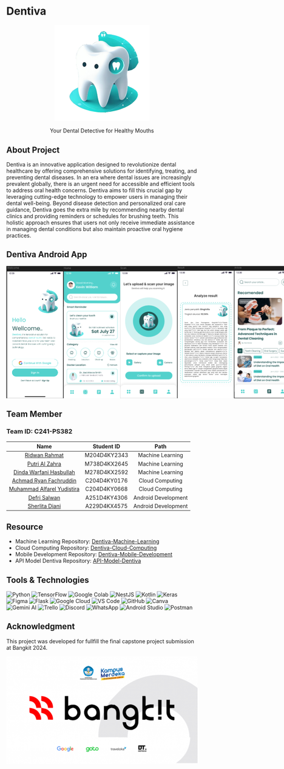 # Dentiva

<p align="center">
    <img src="dentiva.png" alt="Logo Dentiva" width="250">
</p>
<p align="center">Your Dental Detective for Healthy Mouths</p>

## About Project

Dentiva is an innovative application designed to revolutionize dental healthcare by offering comprehensive solutions for identifying, treating, and preventing dental diseases. In an era where dental issues are increasingly prevalent globally, there is an urgent need for accessible and efficient tools to address oral health concerns. Dentiva aims to fill this crucial gap by leveraging cutting-edge technology to empower users in managing their dental well-being. Beyond disease detection and personalized oral care guidance, Dentiva goes the extra mile by recommending nearby dental clinics and providing reminders or schedules for brushing teeth. This holistic approach ensures that users not only receive immediate assistance in managing dental conditions but also maintain proactive oral hygiene practices.

## Dentiva Android App

<div style="display: flex; justify-content: space-around;">
    <img src="./image1.png" alt="Welcome Page" width="150">
    <img src="./image2.png" alt="Home Page" width="150">
    <img src="./image3.png" alt="Scan Page" width="150">
    <img src="./image4.png" alt="Result Page" width="150">
    <img src="./image5.png" alt="Article Page" width="150">
</div>

## Team Member

### Team ID: C241-PS382

|                                         Name                                          |  Student ID  |        Path         |
| :-----------------------------------------------------------------------------------: | :----------: | :-----------------: |
|         [Ridwan Rahmat](https://www.linkedin.com/in/ridwan-rahmat-16721a220/)         | M204D4KY2343 |  Machine Learning   |
|              [Putri Al Zahra](https://www.linkedin.com/in/putrialzahra/)              | M738D4KX2645 |  Machine Learning   |
|         [Dinda Warfani Hasbullah](https://www.linkedin.com/in/dindawarfani/)          | M278D4KX2592 |  Machine Learning   |
|     [Achmad Ryan Fachruddin](https://www.linkedin.com/in/achmad-ryan-f-313baa30a)     | C204D4KY0176 |   Cloud Computing   |
| [Muhammad Alfarel Yudistira](https://www.linkedin.com/in/muhammad-alfarel-yudistira/) | C204D4KY0668 |   Cloud Computing   |
|               [Defri Salwan](https://www.linkedin.com/in/defri-salwan/)               | A251D4KY4306 | Android Development |
|        [Sherlita Diani](https://www.linkedin.com/in/sherlita-diani-586a93258/)        | A229D4KX4575 | Android Development |

## Resource

- Machine Learning Repository: [Dentiva-Machine-Learning](https://github.com/Dentiva-Bangkit/Machine-Learning)
- Cloud Computing Repository: [Dentiva-Cloud-Computing](https://github.com/Dentiva-Bangkit/Cloud-Computing)
- Mobile Development Repository: [Dentiva-Mobile-Development](https://github.com/Dentiva-Bangkit/Mobile-Development)
- API Model Dentiva Repository: [API-Model-Dentiva](https://github.com/Dentiva-Bangkit/API-Model-Dentiva)

## Tools & Technologies

![Python](https://img.shields.io/badge/Python-3776AB?style=for-the-badge&logo=python&logoColor=white)
![TensorFlow](https://img.shields.io/badge/TensorFlow-FF6F00?style=for-the-badge&logo=tensorflow&logoColor=white)
![Google Colab](https://img.shields.io/badge/Google%20Colab-F9AB00?style=for-the-badge&logo=google-colab&logoColor=white)
![NestJS](https://img.shields.io/badge/NestJS-E0234E?style=for-the-badge&logo=nestjs&logoColor=white)
![Kotlin](https://img.shields.io/badge/Kotlin-0095D5?style=for-the-badge&logo=kotlin&logoColor=white)
![Keras](https://img.shields.io/badge/Keras-D00000?style=for-the-badge&logo=keras&logoColor=white)
![Figma](https://img.shields.io/badge/Figma-F24E1E?style=for-the-badge&logo=figma&logoColor=white)
![Flask](https://img.shields.io/badge/Flask-000000?style=for-the-badge&logo=flask&logoColor=white)
![Google Cloud](https://img.shields.io/badge/Google%20Cloud-4285F4?style=for-the-badge&logo=google-cloud&logoColor=white)
![VS Code](https://img.shields.io/badge/VS%20Code-007ACC?style=for-the-badge&logo=visual-studio-code&logoColor=white)
![GitHub](https://img.shields.io/badge/GitHub-181717?style=for-the-badge&logo=github&logoColor=white)
![Canva](https://img.shields.io/badge/Canva-00C4CC?style=for-the-badge&logo=canva&logoColor=white)
![Gemini AI](https://img.shields.io/badge/Gemini%20AI-0088CC?style=for-the-badge&logo=gemini&logoColor=white)
![Trello](https://img.shields.io/badge/Trello-0079BF?style=for-the-badge&logo=trello&logoColor=white)
![Discord](https://img.shields.io/badge/Discord-7289DA?style=for-the-badge&logo=discord&logoColor=white)
![WhatsApp](https://img.shields.io/badge/WhatsApp-25D366?style=for-the-badge&logo=whatsapp&logoColor=white)
![Android Studio](https://img.shields.io/badge/Android%20Studio-3DDC84?style=for-the-badge&logo=android-studio&logoColor=white)
![Postman](https://img.shields.io/badge/Postman-FF6C37?style=for-the-badge&logo=postman&logoColor=white)

## Acknowledgment

This project was developed for fullfill the final capstone project submission at Bangkit 2024.

![Logo Dentiva](logoBangkit.png)
